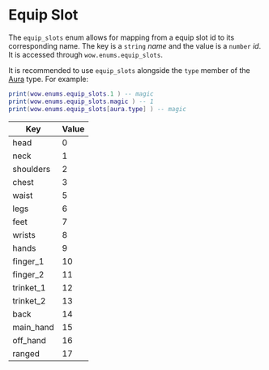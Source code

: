 # Equip Slot

The `equip_slots` enum allows for mapping from a equip slot id to its corresponding name. The key is a `string` _name_ and the value is a `number` _id_. It is accessed through `wow.enums.equip_slots`.

It is recommended to use `equip_slots` alongside the `type` member of the [Aura](api/types/aura.md) type. For example:

```lua
print(wow.enums.equip_slots.1 ) -- magic
print(wow.enums.equip_slots.magic ) -- 1
print(wow.enums.equip_slots[aura.type] ) -- magic
```

| Key       | Value |
| --------- | ----- |
| head      | 0     |
| neck      | 1     |
| shoulders | 2     |
| chest     | 3     |
| waist     | 5     |
| legs      | 6     |
| feet      | 7     |
| wrists    | 8     |
| hands     | 9     |
| finger_1  | 10    |
| finger_2  | 11    |
| trinket_1 | 12    |
| trinket_2 | 13    |
| back      | 14    |
| main_hand | 15    |
| off_hand  | 16    |
| ranged    | 17    |